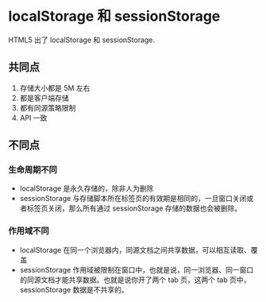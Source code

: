 # localStorage 和 sessionStorage

HTML5 出了 localStorage 和 sessionStorage.

## 共同点

1. 存储大小都是 5M 左右
2. 都是客户端存储
3. 都有同源策略限制
4. API 一致

## 不同点

### 生命周期不同

- localStorage 是永久存储的，除非人为删除
- sessionStorage 与存储脚本所在标签页的有效期是相同的，一旦窗口关闭或者标签页关闭，那么所有通过 sessionStorage 存储的数据也会被删除。

### 作用域不同

- localStorage 在同一个浏览器内，同源文档之间共享数据，可以相互读取、覆盖
- sessionStorage 作用域被限制在窗口中，也就是说，同一浏览器、同一窗口的同源文档才能共享数据。也就是说你开了两个 tab 页，这两个 tab 页中，sessionStorage 数据是不共享的。
